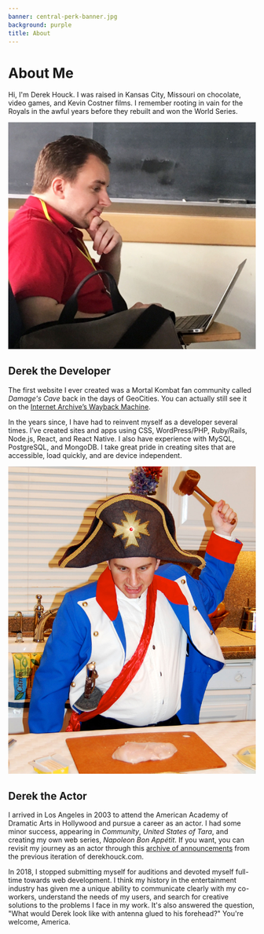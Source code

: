 ```yaml
---
banner: central-perk-banner.jpg
background: purple
title: About
---
```


# About Me

Hi, I'm Derek Houck. I was raised in Kansas City, Missouri on chocolate, video games, and Kevin Costner films. I remember rooting in vain for the Royals in the awful years before they rebuilt and won the World Series.

<img src="/assets/images/on-laptop.jpg" class="align-right" alt="Working on my laptop at the Mobility & Modern Web Conference">

## Derek the Developer

The first website I ever created was a Mortal Kombat fan community called _Damage's Cave_ back in the days of GeoCities. You can actually still see it on the [Internet Archive’s Wayback Machine](http://web.archive.org/web/20001204165600/http://thecave.kcizone.com/).

In the years since, I have had to reinvent myself as a developer several times. I’ve created sites and apps using CSS, WordPress/PHP, Ruby/Rails, Node.js, React, and React Native. I also have experience with MySQL, PostgreSQL, and MongoDB. I take great pride in creating sites that are accessible, load quickly, and are device independent.

<img src="/assets/images/napoleon.jpg" class="align-right" alt="As Napoleon in Napoleon Bon Appetit">

## Derek the Actor

I arrived in Los Angeles in 2003 to attend the American Academy of Dramatic Arts in Hollywood and pursue a career as an actor. I had some minor success, appearing in _Community_, _United States of Tara_, and creating my own web series, _Napoleon Bon Appétit_. If you want, you can revisit my journey as an actor through this [archive of announcements](/blog.html) from the previous iteration of derekhouck.com.

In 2018, I stopped submitting myself for auditions and devoted myself full-time towards web development. I think my history in the entertainment industry has given me a unique ability to communicate clearly with my co-workers, understand the needs of my users, and search for creative solutions to the problems I face in my work. It's also answered the question, "What would Derek look like with antenna glued to his forehead?" You're welcome, America.

